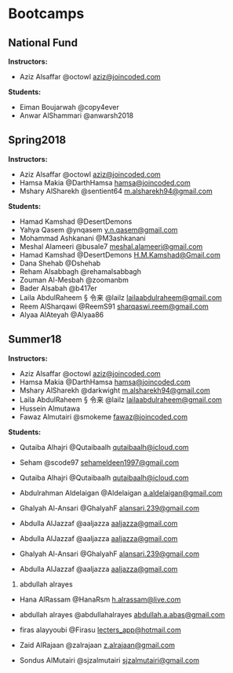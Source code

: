 # Bootcamps

## National Fund

**Instructors:**

- Aziz Alsaffar @octowl aziz@joincoded.com

**Students:**

- Eiman Boujarwah @copy4ever
- Anwar AlShammari @anwarsh2018

## Spring2018

**Instructors:**

- Aziz Alsaffar @octowl aziz@joincoded.com
- Hamsa Makia @DarthHamsa hamsa@joincoded.com
- Mshary AlSharekh @sentient64 m.alsharekh94@gmail.com

**Students:**

- Hamad Kamshad @DesertDemons
- Yahya Qasem @ynqasem y.n.qasem@gmail.com
- Mohammad Ashkanani @M3ashkanani
- Meshal Alameeri @busale7 meshal.alameeri@gmail.com
- Hamad Kamshad @DesertDemons H.M.Kamshad@Gmail.com
- Dana Shehab @Dshehab
- Reham Alsabbagh @rehamalsabbagh
- Zouman Al-Mesbah @zoomanbm
- Bader Alsabah @b417er
- Laila AbdulRaheem § 令来 @lailz lailaabdulraheem@gmail.com
- Reem AlSharqawi @ReemS91 sharqaswi.reem@gmail.com
- Alyaa AlAteyah @Alyaa86

## Summer18

**Instructors:**

- Aziz Alsaffar @octowl aziz@joincoded.com
- Hamsa Makia @DarthHamsa hamsa@joincoded.com
- Mshary AlSharekh @darkwight m.alsharekh94@gmail.com
- Laila AbdulRaheem § 令来 @lailz lailaabdulraheem@gmail.com
- Hussein Almutawa
- Fawaz Almutairi @smokeme fawaz@joincoded.com

**Students:**




* Qutaiba Alhajri @Qutaibaalh qutaibaalh@icloud.com

* Seham @scode97 sehameldeen1997@gmail.com

* Qutaiba Alhajri @Qutaibaalh qutaibaalh@icloud.com

* Abdulrahman Aldelaigan @Aldelaigan a.aldelaigan@gmail.com

* Ghalyah Al-Ansari @GhalyahF alansari.239@gmail.com

* Abdulla AlJazzaf @aaljazza aaljazza@gmail.com




* Abdulla AlJazzaf @aaljazza aaljazza@gmail.com


- Ghalyah Al-Ansari @GhalyahF alansari.239@gmail.com

- Abdulla AlJazzaf @aaljazza aaljazza@gmail.com


1.  abdullah alrayes

- Hana AlRassam @HanaRsm h.alrassam@live.com

- abdullah alrayes @abdullahalrayes abdullah.a.abas@gmail.com
- firas alayyoubi @Firasu lecters_app@hotmail.com
- Zaid AlRajaan @zalrajaan z.alrajaan@gmail.com
- Sondus AlMutairi @sjzalmutairi sjzalmutairi@gmail.com


